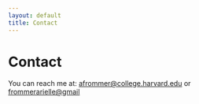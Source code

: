 ```yaml
---
layout: default
title: Contact
---
```


# Contact

You can reach me at: [afrommer@college.harvard.edu](mailto:afrommer@college.harvard.edu) or [frommerarielle@gmail](mailto:frommerarielle@gmail.com) 
